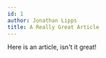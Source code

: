 ```yaml
---
id: 1
author: Jonathan Lipps
title: A Really Great Article
---
```


Here is an article, isn't it great!
